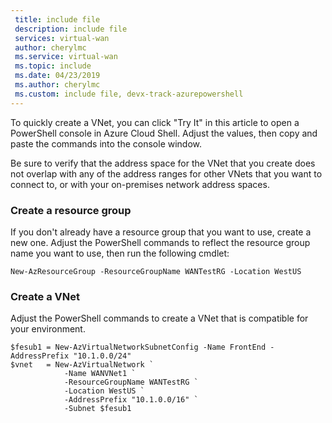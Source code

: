 ```yaml
---
 title: include file
 description: include file
 services: virtual-wan
 author: cherylmc
 ms.service: virtual-wan
 ms.topic: include
 ms.date: 04/23/2019
 ms.author: cherylmc
 ms.custom: include file, devx-track-azurepowershell
---
```


To quickly create a VNet, you can click "Try It" in this article to open a PowerShell console in Azure Cloud Shell. Adjust the values, then copy and paste the commands into the console window. 

Be sure to verify that the address space for the VNet that you create does not overlap with any of the address ranges for other VNets that you want to connect to, or with your on-premises network address spaces.

### Create a resource group

If you don't already have a resource group that you want to use, create a new one. Adjust the PowerShell commands to reflect the resource group name you want to use, then run the following cmdlet:

```azurepowershell-interactive
New-AzResourceGroup -ResourceGroupName WANTestRG -Location WestUS
```

### Create a VNet

Adjust the PowerShell commands to create a VNet that is compatible for your environment.

```azurepowershell-interactive
$fesub1 = New-AzVirtualNetworkSubnetConfig -Name FrontEnd -AddressPrefix "10.1.0.0/24"
$vnet   = New-AzVirtualNetwork `
            -Name WANVNet1 `
            -ResourceGroupName WANTestRG `
            -Location WestUS `
            -AddressPrefix "10.1.0.0/16" `
            -Subnet $fesub1
```
